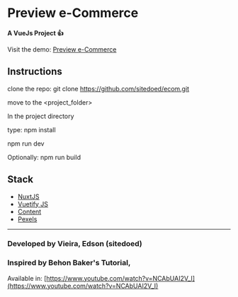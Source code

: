 # Preview e-Commerce

**A VueJs Project 👍**

Visit the demo: [Preview e-Commerce](https://preview-ecommerce.netlify.app/)

## Instructions
clone the repo: git clone https://github.com/sitedoed/ecom.git

move to the <project_folder>

In the project directory

type: npm install

npm run dev

Optionally: npm run build


## Stack

- [NuxtJS](https://nuxtjs.org)
- [Vuetify JS](https://vuetify.com)
- [Content ](https://content.nuxtjs.org/)
- [Pexels](https://pexels.com)

---

### Developed by Vieira, Edson (sitedoed)

### Inspired by Behon Baker's Tutorial,
Available in: [https://www.youtube.com/watch?v=NCAbUAI2V_I](https://www.youtube.com/watch?v=NCAbUAI2V_I)
